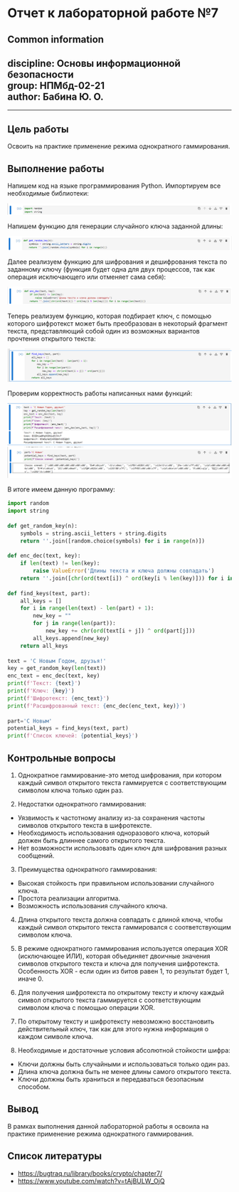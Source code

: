 # **Отчет к лабораторной работе №7**
## **Common information**
discipline: Основы информационной безопасности  
group: НПМбд-02-21  
author: Бабина Ю. О.
---
---
## **Цель работы**

Освоить на практике применение режима однократного гаммирования.
## **Выполнение работы**

Напишем код на языке программирования Python. 
Импортируем все необходимые библиотеки:

![Импорт библиотек](images/s1.png)

Напишем функцию для генерации случайного ключа заданной длины:

![Генерация случайного ключа](images/s2.png)

Далее реализуем функцию для шифрования и дешифрования текста по заданному ключу (функция будет одна для двух процессов, так как операция исключающего или отменяет сама себя):

![Функция шифрования / дешифрования](images/s3.png)

Теперь реализуем функцию, которая подбирает ключ, с помощью которого шифротекст может быть преобразован в некоторый фрагмент текста, представляющий собой один из возможных вариантов прочтения открытого текста:

![Функция для поиска ключей](images/s4.png)

Проверим корректность работы написанных нами функций:

![Проверка корректности шифрования / дешифрования](images/s5.png)
![Проверка поиска ключей](images/s6.png)

В итоге имеем данную программу:

```Python
import random
import string

def get_random_key(n):
    symbols = string.ascii_letters + string.digits
    return ''.join([random.choice(symbols) for i in range(n)])

def enc_dec(text, key):
    if len(text) != len(key):
        raise ValueError('Длины текста и ключа должны совпадать')
    return ''.join([chr(ord(text[i]) ^ ord(key[i % len(key)])) for i in range(len(text))])

def find_keys(text, part):
    all_keys = []
    for i in range(len(text) - len(part) + 1):
        new_key = ""
        for j in range(len(part)):
            new_key += chr(ord(text[i + j]) ^ ord(part[j]))
        all_keys.append(new_key)
    return all_keys

text = 'С Новым Годом, друзья!'
key = get_random_key(len(text))
enc_text = enc_dec(text, key)
print(f'Текст: {text}')
print(f'Ключ: {key}')
print(f'Шифротекст: {enc_text}')
print(f'Расшифрованный текст: {enc_dec(enc_text, key)}')

part='С Новым'
potential_keys = find_keys(text, part)
print(f'Список ключей: {potential_keys}')
```

## **Контрольные вопросы**

1. Однократное гаммирование-это метод шифрования, при котором каждый символ открытого текста гаммируется с соответствующим символом ключа только один раз.

2. Недостатки однократного гаммирования:
* Уязвимость к частотному анализу из-за сохранения частоты символов открытого текста в шифротексте.
* Необходимость использования одноразового ключа, который должен быть длиннее самого открытого текста.
* Нет возможности использовать один ключ для шифрования разных сообщений.

3. Преимущества однократного гаммирования:
* Высокая стойкость при правильном использовании случайного ключа.
* Простота реализации алгоритма.
* Возможность использования случайного ключа.

4. Длина открытого текста должна совпадать с длиной ключа, чтобы каждый символ открытого текста гаммировался с соответствующим символом ключа.

5. В режиме однократного гаммирования используется операция XOR (исключающее ИЛИ), которая объединяет двоичные значения символов открытого текста и ключа для получения шифротекста. Особенность XOR - если один из битов равен 1, то результат будет 1, иначе 0.

6. Для получения шифротекста по открытому тексту и ключу каждый символ открытого текста гаммируется с соответствующим символом ключа с помощью операции XOR.

7. По открытому тексту и шифротексту невозможно восстановить действительный ключ, так как для этого нужна информация о каждом символе ключа.

8. Необходимые и достаточные условия абсолютной стойкости шифра:
* Ключи должны быть случайными и использоваться только один раз.
* Длина ключа должна быть не менее длины самого открытого текста.
* Ключи должны быть храниться и передаваться безопасным способом.

## **Вывод**
В рамках выполнения данной лабораторной работы я освоила на практике применение режима однократного гаммирования.

## **Список литературы** ##
* https://bugtraq.ru/library/books/crypto/chapter7/
* https://www.youtube.com/watch?v=tAjBULW_OjQ